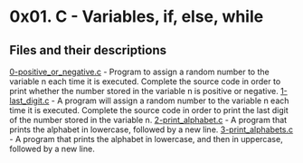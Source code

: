# 0x01. C - Variables, if, else, while

## Files and their descriptions
[0-positive_or_negative.c](./0-positive_or_negative.c) - Program to assign a random number to the variable n each time it is executed. Complete the source code in order to print whether the number stored in the variable n is positive or negative.
[1-last_digit.c](./1-last_digit.c) - A program will assign a random number to the variable n each time it is executed. Complete the source code in order to print the last digit of the number stored in the variable n.
[2-print_alphabet.c](./2-print_alphabet.c) - A program that prints the alphabet in lowercase, followed by a new line.
[3-print_alphabets.c](./3-print_alphabets.c) - A  program that prints the alphabet in lowercase, and then in uppercase, followed by a new line.
